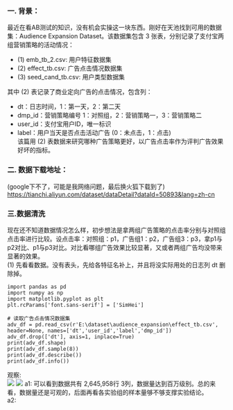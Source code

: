 ### 一. 背景：  
最近在看AB测试的知识，没有机会实操这一块东西。刚好在天池找到可用的数据集：Audience Expansion Dataset。该数据集包含 3 张表，分别记录了支付宝两组营销策略的活动情况：
- (1) emb_tb_2.csv: 用户特征数据集
- (2) effect_tb.csv: 广告点击情况数据集
- (3) seed_cand_tb.csv: 用户类型数据集  
>
其中 (2) 表记录了商业定向广告的点击情况，包含列：   
  - dt：日志时间，1：第一天，2：第二天
  - dmp_id：营销策略编号 1：对照组，2：营销策略一，3：营销策略二
  - user_id：支付宝用户ID，唯一标识
  - label：用户当天是否点击活动广告 (0：未点击，1：点击)  
该篇用 (2) 表数据来研究哪种广告策略更好，以广告点击率作为评判广告效果好坏的指标。  

### 二. 数据下载地址：  
(google下不了，可能是我网络问题，最后换火狐下载到了)   
https://tianchi.aliyun.com/dataset/dataDetail?dataId=50893&lang=zh-cn  

### 三.数据清洗    
现在还不知道数据情况怎么样，初步想法是拿两组广告策略的点击率分别与对照组点击率进行比较。设点击率：对照组：p1，广告组1：p2，广告组3：p3，拿p1与p2对比、p1与p3对比。对比看哪组广告效果比较显著，又或者两组广告均没带来显著的效果。  
(1) 先看看数据。没有表头，先给各特征名补上，并且将没实际用处的日志列 dt 删除掉。    
```
import pandas as pd
import numpy as np
import matplotlib.pyplot as plt
plt.rcParams['font.sans-serif'] = ['SimHei']

# 读取广告点击情况数据集  
adv_df = pd.read_csv(r'E:\dataset\audience_expansion\effect_tb.csv', header=None, names=['dt','user_id','label','dmp_id'])
adv_df.drop(['dt'], axis=1, inplace=True)
print(adv_df.shape)
print(adv_df.sample(8))
print(adv_df.describe())
print(adv_df.info())
```
观察:    
![](https://ftp.bmp.ovh/imgs/2020/11/70bf6b275a842503.png)
![](https://ftp.bmp.ovh/imgs/2020/11/0eda4afca8080db9.png)
a1: 可以看到数据共有 2,645,958行 3列，数据量达到百万级别。总的来看，数据量还是可观的，后面再看各实验组的样本量够不够支撑实验结论。  
a2: 
